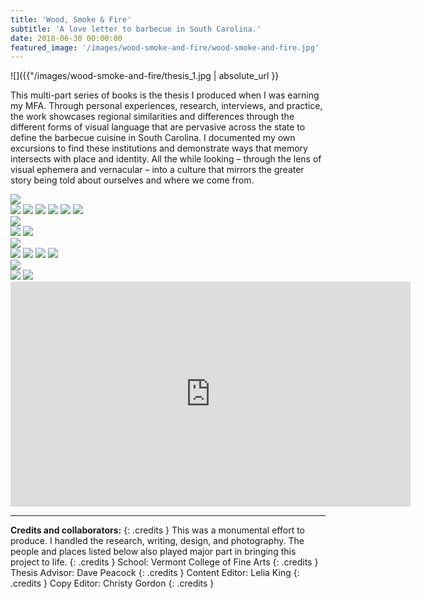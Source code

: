 ```yaml
---
title: 'Wood, Smoke & Fire'
subtitle: 'A love letter to barbecue in South Carolina.'
date: 2018-06-30 00:00:00
featured_image: '/images/wood-smoke-and-fire/wood-smoke-and-fire.jpg'
---
```


![]({{"/images/wood-smoke-and-fire/thesis_1.jpg | absolute_url }}

This multi-part series of books is the thesis I produced when I was earning my MFA. Through personal experiences, research, interviews, and practice, the work showcases regional similarities and differences through the different forms of visual language that are pervasive across the state to define the barbecue cuisine in South Carolina. I documented my own excursions to find these institutions and demonstrate ways that memory intersects with place and identity. All the while looking – through the lens of visual ephemera and vernacular – into a culture that mirrors the greater story being told about ourselves and where we come from. 

<img src="/images/wood-smoke-and-fire/thesis_3.jpg">

<div class="gallery" data-columns="2">
	<img src="/images/wood-smoke-and-fire/thesis_7.jpg">
	<img src="/images/wood-smoke-and-fire/thesis_10.jpg">
	<img src="/images/wood-smoke-and-fire/thesis_9.jpg">
	<img src="/images/wood-smoke-and-fire/thesis_8.jpg">
	<img src="/images/wood-smoke-and-fire/thesis_11.jpg">
	<img src="/images/wood-smoke-and-fire/thesis_5.jpg">
</div>

<img src="/images/wood-smoke-and-fire/newspaper_3.jpg">

<div class="gallery" data-columns="2">
	<img src="/images/wood-smoke-and-fire/newspaper_1.jpg">
	<img src="/images/wood-smoke-and-fire/newspaper_2.jpg">
</div>

<img src="/images/wood-smoke-and-fire/photo-zine_4.jpg">

<div class="gallery" data-columns="2">
	<img src="/images/wood-smoke-and-fire/photo-zine_1.jpg">
	<img src="/images/wood-smoke-and-fire/photo-zine_2.jpg">
	<img src="/images/wood-smoke-and-fire/photo-zine_3.jpg">
	<img src="/images/wood-smoke-and-fire/photo-zine_5.jpg">
</div>

<img src="/images/wood-smoke-and-fire/zine_1.jpg">

<div class="gallery" data-columns="2">
	<img src="/images/wood-smoke-and-fire/zine_6.jpg">
	<img src="/images/wood-smoke-and-fire/zine_3.jpg">
</div>


<iframe src="https://www.youtube.com/embed/ReuJMTAeA-E" width="640" height="360" frameborder="0" allowfullscreen></iframe>

---

**Credits and collaborators:**
{: .credits }
This was a monumental effort to produce. I handled the research, writing, design, and photography. The people and places listed below also played major part in bringing this project to life. 
{: .credits }
School: Vermont College of Fine Arts
{: .credits }
Thesis Advisor: Dave Peacock
{: .credits }
Content Editor: Lelia King
{: .credits }
Copy Editor: Christy Gordon
{: .credits }
